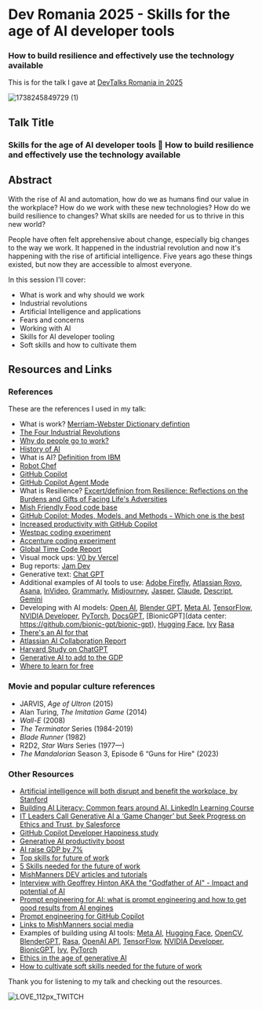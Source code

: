 # Dev<Talks/> Romania 2025 - Skills for the age of AI developer tools

### How to build resilience and effectively use the technology available

This is for the talk I gave at [DevTalks Romania in 2025](https://www.devtalks.ro/speakers/543-michelle-duke)

![1738245849729 (1)](https://github.com/user-attachments/assets/67368c5d-30cf-4c25-bc98-32009d028908)

## Talk Title

### Skills for the age of AI developer tools 🤖 How to build resilience and effectively use the technology available

## Abstract

With the rise of AI and automation, how do we as humans find our value in the workplace? How do we work with these new technologies? How do we build resilience to changes? What skills are needed for us to thrive in this new world?

People have often felt apprehensive about change, especially big changes to the way we work. It happened in the industrial revolution and now it's happening with the rise of artificial intelligence. Five years ago these things existed, but now they are accessible to almost everyone.

In this session I'll cover:

- What is work and why should we work
- Industrial revolutions
- Artificial Intelligence and applications
- Fears and concerns
- Working with AI
- Skills for AI developer tooling
- Soft skills and how to cultivate them

## Resources and Links

### References

These are the references I used in my talk:

- What is work? [Merriam-Webster Dictionary defintion](https://www.merriam-webster.com/dictionary/work)
- [The Four Industrial Revolutions](https://ied.eu/project-updates/the-4-industrial-revolutions/)
- [Why do people go to work?](https://www.engageemployee.com/blog/top-20-reasons-we-go-to-work)
- [History of AI](https://www.tableau.com/data-insights/ai/history)
- What is AI? [Definition from IBM](https://www.ibm.com/cloud/learn/what-is-artificial-intelligence)
- [Robot Chef](https://www.youtube.com/watch?v=kXIV0LVQx6E&ab_channel=CarrosShow )
- [GitHub Copilot](https://copilot.github.com)
- [GitHub Copilot Agent Mode](https://github.blog/news-insights/product-news/github-copilot-the-agent-awakens/)
- What is Resilience? [Excert/definion from Resilience: Reflections on the Burdens and Gifts of Facing Life's Adversities](https://www.goodreads.com/author/quotes/6439373.Elizabeth_Edwards)
- [Mish Friendly Food code base](https://mishfriendlyfood.com)
- [GitHub Copilot: Modes, Models, and Methods - Which one is the best](https://dev.to/mishmanners/github-copilot-methods-modes-and-models-which-one-is-the-best-g6f)
- [Increased productivity with GitHub Copilot](https://github.blog/news-insights/research/research-quantifying-github-copilots-impact-on-code-quality/)
- [Westpac coding experiment](https://www.itnews.com.au/news/westpac-sees-46-percent-productivity-gain-from-ai-coding-experiment-596423)
- [Accenture coding experiment](https://github.blog/news-insights/research/research-quantifying-github-copilots-impact-in-the-enterprise-with-accenture/)
- [Global Time Code Report](https://www.software.com/reports/code-time-report)
- Visual mock ups: [V0 by Vercel](https://v0.dev/)
- Bug reports: [Jam Dev](https://jam.dev/)
- Generative text: [Chat GPT](https://chat-gpt.org/)
- Additional examples of AI tools to use: [Adobe Firefly](https://www.adobe.com/products/firefly.html), [Atlassian Rovo](https://www.atlassian.com/software/rovo), [Asana](https://asana.com/), [InVideo](https://ai.invideo.io/), [Grammarly](https://www.grammarly.com/), [Midjourney](https://www.midjourney.com/), [Jasper](https://www.jasper.ai/), [Claude](https://claude.ai/), [Descript](https://www.descript.com/), [Gemini](https://gemini.google.com/)
- Developing with AI models: [Open AI](https://openai.com/product), [Blender GPT](https://github.com/gd3kr/BlenderGPT), [Meta AI](https://ai.meta.com/resources/models-and-libraries/), [TensorFlow](https://www.tensorflow.org/), [NVIDIA Developer](https://developer.nvidia.com/deep-learning), [PyTorch](https://pytorch.org/features/), [DocsGPT](https://github.com/arc53/DocsGPT), [BionicGPT](data center: https://github.com/bionic-gpt/bionic-gpt), [Hugging Face](https://huggingface.co/), [Ivy](https://github.com/ivy-llc/ivy) [Rasa](https://rasa.com/)
- [There's an AI for that](https://theresanaiforthat.com/)
- [Atlassian AI Collaboration Report](https://www.atlassian.com/blog/productivity/ai-collaboration-report)
- [Harvard Study on ChatGPT](https://www.mi-3.com.au/20-09-2023/harvard-business-school-study-bcg-finds-knowledge-workers-using-chat-gpt-outperform)
- [Generative AI to add to the GDP](https://www.mckinsey.com/capabilities/mckinsey-digital/our-insights/the-economic-potential-of-generative-ai-the-next-productivity-frontier#key-insights)
- [Where to learn for free](https://github.com/mishmanners/Free-Learning-Content)

### Movie and popular culture references

- JARVIS, _Age of Ultron_ (2015)
- Alan Turing, _The Imitation Game_ (2014)
- _Wall-E_ (2008)
- _The Terminator_ Series (1984-2019)
- _Blade Runner_ (1982)
- R2D2, _Star Wars_ Series (1977—)
- _The Mandalorian_ Season 3, Episode 6 “Guns for Hire" (2023)

### Other Resources

- [Artificial intelligence will both disrupt and benefit the workplace, by Stanford](https://news.stanford.edu/2018/05/17/artificial-intelligence-workplace/)
- [Building AI Literacy: Common fears around AI. LinkedIn Learning Course](https://www.linkedin.com/learning/build-ai-literacy-in-your-organization-as-a-business-leader/dispelling-common-ai-fears)
- [IT Leaders Call Generative AI a ‘Game Changer’ but Seek Progress on Ethics and Trust, by Salesforce](https://www.salesforce.com/news/stories/generative-ai-research/)
- [GitHub Copilot Developer Happiness study](https://github.blog/2022-09-07-research-quantifying-github-copilots-impact-on-developer-productivity-and-happiness/)
- [Generative AI productivity boost](https://www.forbes.com/sites/brentdykes/2023/04/12/generative-ai-why-an-ai-enabled-workforce-is-a-productivity-game-changer)
- [AI raise GDP by 7%](https://www.goldmansachs.com/intelligence/pages/generative-ai-could-raise-global-gdp-by-7-percent.html)
- [Top skills for future of work](https://learning.linkedin.com/blog/top-skills/the-skills-companies-need-most-in-2020and-how-to-learn-them)
- [5 Skills needed for the future of work](https://dev.to/mishmanners/dont-let-the-robots-take-your-job-top-5-skills-needed-to-stay-employed-85e)
- [MishManners DEV articles and tutorials](https://dev.to/mishmanners)
- [Interview with Geoffrey Hinton AKA the "Godfather of AI" - Impact and potential of AI](https://youtu.be/qpoRO378qRY)
- [Prompt engineering for AI: what is prompt engineering and how to get good results from AI engines](https://dev.to/github/prompt-engineering-for-ai-what-is-prompt-engineering-and-how-to-get-good-results-from-ai-engines-5ch6)
- [Prompt engineering for GitHub Copilot](https://dev.to/github/a-beginners-guide-to-prompt-engineering-with-github-copilot-3ibp)
- [Links to MishManners social media](https://mishmanners.info)
- Examples of building using AI tools: [Meta AI](https://ai.meta.com/resources/models-and-libraries/), [Hugging Face](https://huggingface.co/), [OpenCV](https://opencv.org/), [BlenderGPT](https://github.com/gd3kr/BlenderGPT), [Rasa](https://rasa.com/), [OpenAI API](https://openai.com/product), [TensorFlow](https://www.tensorflow.org/), [NVIDIA Developer](https://developer.nvidia.com/deep-learning), [BionicGPT](https://github.com/bionic-gpt/bionic-gpt), [Ivy](https://github.com/ivy-llc/ivy), [PyTorch](https://pytorch.org/features/)
- [Ethics in the age of generative AI](https://www.linkedin.com/learning/ethics-in-the-age-of-generative-ai/generative-ai-and-ethics-the-urgency-of-now)
- [How to cultivate soft skills needed for the future of work](https://dev.to/mishmanners/5-tips-to-future-proof-your-career-how-to-outsmart-automation-62h)

Thank you for listening to my talk and checking out the resources.

![LOVE_112px_TWITCH](https://github.com/user-attachments/assets/b73970cf-54cb-4346-8e96-82a57761ebad)
